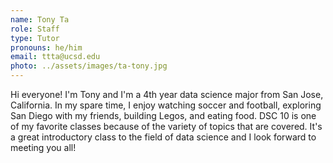 ```yaml
---
name: Tony Ta
role: Staff
type: Tutor
pronouns: he/him
email: ttta@ucsd.edu
photo: ../assets/images/ta-tony.jpg
---
```

Hi everyone! I'm Tony and I'm a 4th year data science major from San Jose, California. In my spare time, I enjoy watching soccer and football, exploring San Diego with my friends, building Legos, and eating food. DSC 10 is one of my favorite classes because of the variety of topics that are covered. It's a great introductory class to the field of data science and I look forward to meeting you all!